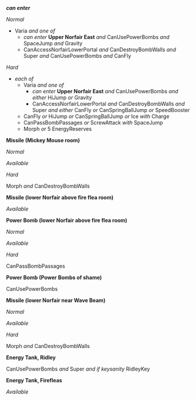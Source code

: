 ﻿***can enter***

*Normal*

- Varia *and one of*
  - *can enter* **Upper Norfair East** *and* CanUsePowerBombs *and* SpaceJump *and* Gravity
  - CanAccessNorfairLowerPortal *and* CanDestroyBombWalls *and* Super *and* CanUsePowerBombs *and* CanFly

*Hard*

- *each of*
  - Varia *and one of*
    - *can enter* **Upper Norfair East** *and* CanUsePowerBombs *and either* HiJump *or* Gravity
    - CanAccessNorfairLowerPortal *and* CanDestroyBombWalls *and* Super *and either* CanFly *or* CanSpringBallJump *or* SpeedBooster
  - CanFly *or* HiJump *or* CanSpringBallJump *or* Ice *with* Charge
  - CanPassBombPassages *or* ScrewAttack *with* SpaceJump
  - Morph *or* 5 EnergyReserves

**Missile (Mickey Mouse room)**

*Normal*

*Available*

*Hard*

Morph *and* CanDestroyBombWalls

**Missile (lower Norfair above fire flea room)**

*Available*

**Power Bomb (lower Norfair above fire flea room)**

*Normal*

*Available*

*Hard*

CanPassBombPassages

**Power Bomb (Power Bombs of shame)**

CanUsePowerBombs

**Missile (lower Norfair near Wave Beam)**

*Normal*

*Available*

*Hard*

Morph *and* CanDestroyBombWalls

**Energy Tank, Ridley**

CanUsePowerBombs *and* Super *and if keysanity* RidleyKey

**Energy Tank, Firefleas**

*Available*
